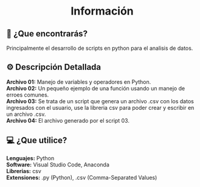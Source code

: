 <h1 align="center">Información</h1>
<h2>🤔 ¿Que encontrarás?</h2>
Principalmente el desarrollo de scripts en python para el analisis de datos.

<h2>⚙️ Descripción Detallada</h2>

**Archivo 01:** Manejo de variables y operadores en Python.   
**Archivo 02:** Un pequeño ejemplo de una función usando un manejo de erroes comunes.   
**Archivo 03:** Se trata de un script que genera un archivo .csv con los datos ingresados con el usuario, use la libreria csv para poder crear y escribir en un archivo .csv.   
**Archivo 04:** El archivo generado por el script 03.   

<h2>💻 ¿Que utilice?</h2>

**Lenguajes:** Python  
**Software:** Visual Studio Code, Anaconda  
**Librerias:** csv   
**Extensiones:** .py (Python), .csv (Comma-Separated Values)